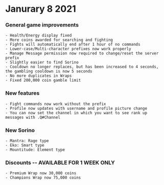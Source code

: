 # Janurary 8 2021  
  ### General game improvements
    - Health/Energy display fixed
    - More coins awarded for searching and fighting
    - Fights will automatically end after 1 hour of no commands
    - Lower-case/Multi-character prefixes now work properly  
    - Manage Message permission now required to change/reset the server prefix
    - Slightly easier to find Sorino
    - Cooldown no longer replaces, but has been increased to 4 seconds, the gambling cooldown is now 5 seconds
    - No more duplicates in Wraps
    - Fixed 200,000 coin gamble limit

  ### New features
    - Fight commands now work without the prefix
    - Profile now updates with username and profile picture change
    - You can now set the channel in which you want to see rank up messages with .Q#Channel

  ### New Sorino
    - Mantra: Rage type
    - Eko: Smart type
    - Mountitude: Element type

  ### Discounts -- AVAILABLE FOR 1 WEEK ONLY
    - Premium Wrap now 30,000 coins
    - Champions Wrap now 75,000 coins 
